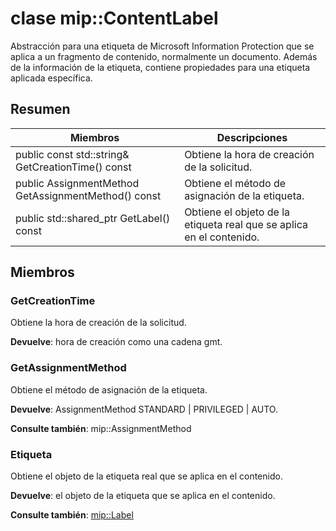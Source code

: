 # <a name="class-mipcontentlabel"></a>clase mip::ContentLabel 
Abstracción para una etiqueta de Microsoft Information Protection que se aplica a un fragmento de contenido, normalmente un documento.
Además de la información de la etiqueta, contiene propiedades para una etiqueta aplicada específica.
  
## <a name="summary"></a>Resumen
 Miembros                        | Descripciones                                
--------------------------------|---------------------------------------------
 public const std::string& GetCreationTime() const  |  Obtiene la hora de creación de la solicitud.
 public AssignmentMethod GetAssignmentMethod() const  |  Obtiene el método de asignación de la etiqueta.
public std::shared_ptr<Label> GetLabel() const  |  Obtiene el objeto de la etiqueta real que se aplica en el contenido.
  
## <a name="members"></a>Miembros
  
### <a name="getcreationtime"></a>GetCreationTime
Obtiene la hora de creación de la solicitud.

  
**Devuelve**: hora de creación como una cadena gmt.
  
### <a name="getassignmentmethod"></a>GetAssignmentMethod
Obtiene el método de asignación de la etiqueta.

  
**Devuelve**: AssignmentMethod STANDARD | PRIVILEGED | AUTO. 
  
**Consulte también**: mip::AssignmentMethod
  
### <a name="label"></a>Etiqueta
Obtiene el objeto de la etiqueta real que se aplica en el contenido.

  
**Devuelve**: el objeto de la etiqueta que se aplica en el contenido. 
  
**Consulte también**: [mip::Label](class_mip_label.md)